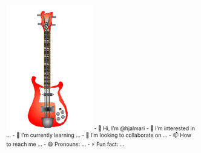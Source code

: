

<div>
  <img src="rickey.png" style="margin:left">
- 👋 Hi, I’m @hjalmari
- 👀 I’m interested in ...
- 🌱 I’m currently learning ...
- 💞️ I’m looking to collaborate on ...
- 📫 How to reach me ...
- 😄 Pronouns: ...
- ⚡ Fun fact: ...
</div>
<!---
hjalmari/hjalmari is a ✨ special ✨ repository because its `README.md` (this file) appears on your GitHub profile.
You can click the Preview link to take a look at your changes.
--->
